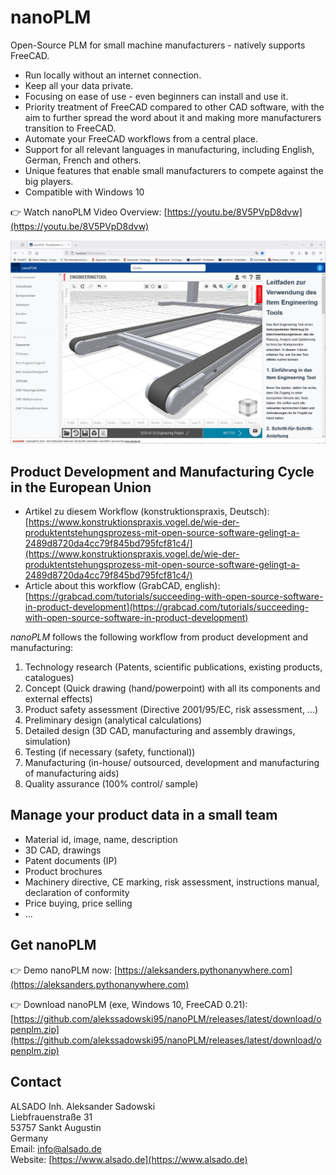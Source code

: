 # nanoPLM
Open-Source PLM for small machine manufacturers - natively supports FreeCAD.

- Run locally without an internet connection.
- Keep all your data private.
- Focusing on ease of use - even beginners can install and use it.
- Priority treatment of FreeCAD compared to other CAD software, with the aim to further spread the word about it and making more manufacturers transition to FreeCAD.
- Automate your FreeCAD workflows from a central place.
- Support for all relevant languages in manufacturing, including English, German, French and others.
- Unique features that enable small manufacturers to compete against the big players.
- Compatible with Windows 10

:point_right: Watch nanoPLM Video Overview: 
[https://youtu.be/8V5PVpD8dvw](https://youtu.be/8V5PVpD8dvw)


![nanoplm-item-engineeringtool-integration.jpg](nanoplm-item-engineeringtool-integration.jpg)



## Product Development and Manufacturing Cycle in the European Union

- Artikel zu diesem Workflow (konstruktionspraxis, Deutsch): [https://www.konstruktionspraxis.vogel.de/wie-der-produktentstehungsprozess-mit-open-source-software-gelingt-a-2489d8720da4cc79f845bd795fcf81c4/](https://www.konstruktionspraxis.vogel.de/wie-der-produktentstehungsprozess-mit-open-source-software-gelingt-a-2489d8720da4cc79f845bd795fcf81c4/)
- Article about this workflow (GrabCAD, english): [https://grabcad.com/tutorials/succeeding-with-open-source-software-in-product-development](https://grabcad.com/tutorials/succeeding-with-open-source-software-in-product-development)

*nanoPLM* follows the following workflow from product development and manufacturing:
1. Technology research (Patents, scientific publications, existing products, catalogues)
2. Concept (Quick drawing (hand/powerpoint) with all its components and external effects)
3. Product safety assessment (Directive 2001/95/EC, risk assessment, ...)
4. Preliminary design (analytical calculations)
5. Detailed design (3D CAD, manufacturing and assembly drawings, simulation)
6. Testing (if necessary (safety, functional))
7. Manufacturing (in-house/ outsourced, development and manufacturing of manufacturing aids)
8. Quality assurance (100% control/ sample)


## Manage your product data in a small team
- Material id, image, name, description
- 3D CAD, drawings
- Patent documents (IP)
- Product brochures
- Machinery directive, CE marking, risk assessment, instructions manual, declaration of conformity
- Price buying, price selling
- ...

## Get nanoPLM

:point_right: Demo nanoPLM now:
[https://aleksanders.pythonanywhere.com](https://aleksanders.pythonanywhere.com)

:point_right: Download nanoPLM (exe, Windows 10, FreeCAD 0.21): 
[https://github.com/alekssadowski95/nanoPLM/releases/latest/download/openplm.zip](https://github.com/alekssadowski95/nanoPLM/releases/latest/download/openplm.zip)


## Contact
ALSADO Inh. Aleksander Sadowski<br>
Liebfrauenstraße 31<br>
53757 Sankt Augustin<br>
Germany<br>
Email: [info@alsado.de](mailto:info@alsado.de)<br>
Website: [https://www.alsado.de](https://www.alsado.de)<br>
